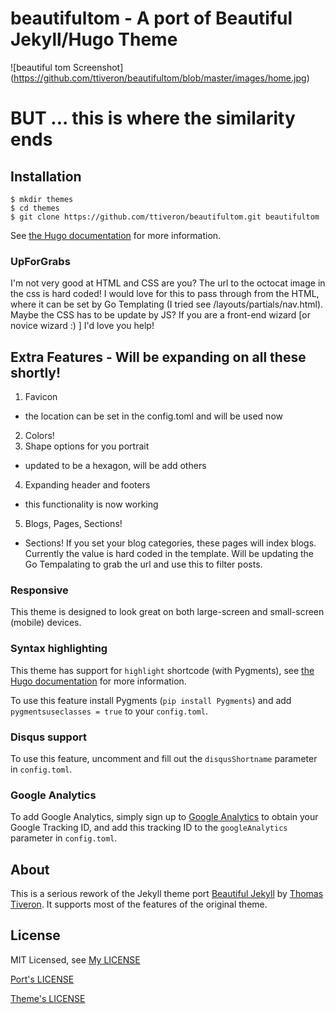 # beautifultom - A port of Beautiful Jekyll/Hugo Theme

![beautiful tom Screenshot] (https://github.com/ttiveron/beautifultom/blob/master/images/home.jpg)

# BUT ... this is where the similarity ends

## Installation

    $ mkdir themes
    $ cd themes
    $ git clone https://github.com/ttiveron/beautifultom.git beautifultom

See [the Hugo documentation](http://gohugo.io/themes/installing/) for more information.

### UpForGrabs

I'm not very good at HTML and CSS are you? The url to the octocat image in the css is hard coded! I would love for this to pass through from the HTML, where it can be set by Go Templating (I tried see /layouts/partials/nav.html). Maybe the CSS has to be update by JS? If you are a front-end wizard [or novice wizard :) ] I'd love you help!

## Extra Features - Will be expanding on all these shortly!
1. Favicon
  - the location can be set in the config.toml and will be used now
2. Colors!
3. Shape options for you portrait
  - updated to be a hexagon, will be add others
4. Expanding header and footers
  - this functionality is now working
5. Blogs, Pages, Sections!
  - Sections! If you set your blog categories, these pages will index blogs. Currently the value is hard coded in the template. Will be updating the Go Tempalating to grab the url and use this to filter posts.

### Responsive

This theme is designed to look great on both large-screen and small-screen (mobile) devices.

### Syntax highlighting

This theme has support for `highlight` shortcode (with Pygments),
see [the Hugo documentation](http://gohugo.io/extras/highlighting/) for more information.

To use this feature install Pygments (`pip install Pygments`) and add `pygmentsuseclasses = true` to your `config.toml`.

### Disqus support

To use this feature, uncomment and fill out the `disqusShortname` parameter in `config.toml`.

### Google Analytics

To add Google Analytics, simply sign up to [Google Analytics](http://www.google.com/analytics/) to obtain your Google Tracking ID, and add this tracking ID to the `googleAnalytics` parameter in `config.toml`.

## About

This is a serious rework of the Jekyll theme port [Beautiful Jekyll](http://deanattali.com/beautiful-jekyll/) by [Thomas Tiveron](http://tiveron.ca/page/aboutme). It supports most of the features of the original theme.

## License

MIT Licensed, see
 [My LICENSE](https://github.com/ttiveron/beautifultom/blob/master/LICENSE)

 [Port's LICENSE](https://github.com/daattali/beautiful-jekyll/blob/master/LICENSE)
 
 [Theme's LICENSE](https://github.com/halogenica/Hugo-BeautifulHugo/blob/master/LICENSE)
